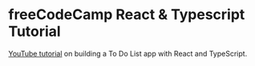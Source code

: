 # freeCodeCamp React & Typescript Tutorial

[YouTube tutorial](https://www.youtube.com/watch?v=FJDVKeh7RJI) on building a To Do List app with React and TypeScript.